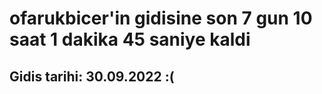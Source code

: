 # ofarukbicer'in gidisine son 7 gun 10 saat 1 dakika 45 saniye kaldi

## Gidis tarihi: 30.09.2022 :(